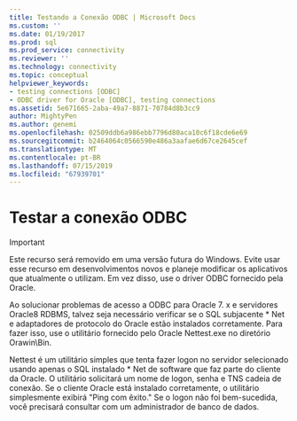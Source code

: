 ```yaml
---
title: Testando a Conexão ODBC | Microsoft Docs
ms.custom: ''
ms.date: 01/19/2017
ms.prod: sql
ms.prod_service: connectivity
ms.reviewer: ''
ms.technology: connectivity
ms.topic: conceptual
helpviewer_keywords:
- testing connections [ODBC]
- ODBC driver for Oracle [ODBC], testing connections
ms.assetid: 5e671665-2aba-49a7-8871-70784d8b3cc9
author: MightyPen
ms.author: genemi
ms.openlocfilehash: 02509ddb6a986ebb7796d80aca10c6f18cde6e69
ms.sourcegitcommit: b2464064c0566590e486a3aafae6d67ce2645cef
ms.translationtype: MT
ms.contentlocale: pt-BR
ms.lasthandoff: 07/15/2019
ms.locfileid: "67939701"
---
```

# <a name="testing-the-odbc-connection"></a>Testar a conexão ODBC
> [!IMPORTANT]  
>  Este recurso será removido em uma versão futura do Windows. Evite usar esse recurso em desenvolvimentos novos e planeje modificar os aplicativos que atualmente o utilizam. Em vez disso, use o driver ODBC fornecido pela Oracle.  
  
 Ao solucionar problemas de acesso a ODBC para Oracle 7. x e servidores Oracle8 RDBMS, talvez seja necessário verificar se o SQL subjacente * Net e adaptadores de protocolo do Oracle estão instalados corretamente. Para fazer isso, use o utilitário fornecido pelo Oracle Nettest.exe no diretório Orawin\Bin.  
  
 Nettest é um utilitário simples que tenta fazer logon no servidor selecionado usando apenas o SQL instalado * Net de software que faz parte do cliente da Oracle. O utilitário solicitará um nome de logon, senha e TNS cadeia de conexão. Se o cliente Oracle está instalado corretamente, o utilitário simplesmente exibirá "Ping com êxito." Se o logon não foi bem-sucedida, você precisará consultar com um administrador de banco de dados.
